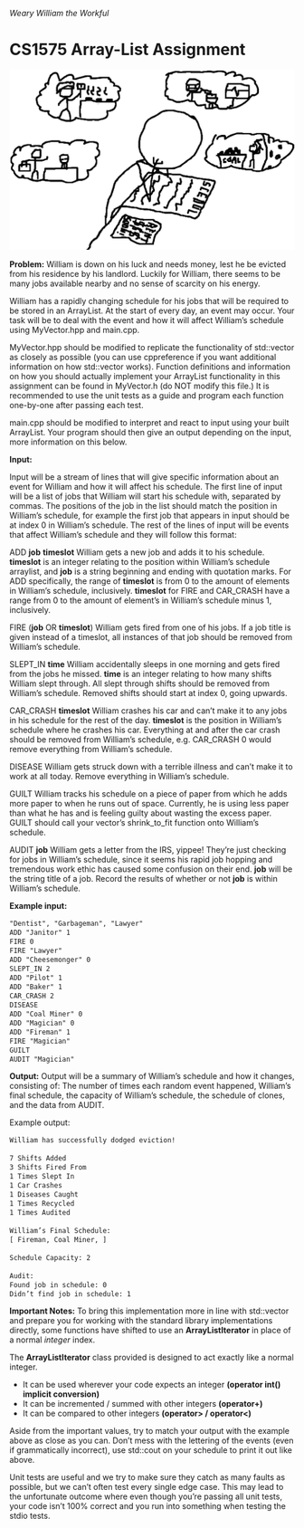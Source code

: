 _Weary William the Workful_
# CS1575 Array-List Assignment

![](img/workful-willy.png)

**Problem:**
William is down on his luck and needs money, lest he be evicted from his residence by his landlord. Luckily for William, there seems to be many jobs available nearby and no sense of scarcity on his energy. 

William has a rapidly changing schedule for his jobs that will be required to be stored in an ArrayList. At the start of every day, an event may occur. Your task will be to deal with the event and how it will affect William’s schedule using MyVector.hpp and main.cpp.

MyVector.hpp should be modified to replicate the functionality of std::vector as closely as possible (you can use cppreference if you want additional information on how std::vector works). Function definitions and information on how you should actually implement your ArrayList functionality in this assignment can be found in MyVector.h (do NOT modify this file.) It is recommended to use the unit tests as a guide and program each function one-by-one after passing each test.

main.cpp should be modified to interpret and react to input using your built ArrayList. Your program should then give an output depending on the input, more information on this below.

**Input:**

Input will be a stream of lines that will give specific information about an event for William and how it will affect his schedule. 
The first line of input will be a list of jobs that William will start his schedule with, separated by commas. The positions of the job in the list should match the position in William’s schedule, for example the first job that appears in input should be at index 0 in William’s schedule. The rest of the lines of input will be events that affect William’s schedule and they will follow this format:

ADD **job** **timeslot** 
William gets a new job and adds it to his schedule. 
**timeslot** is an integer relating to the position within William’s schedule arraylist, and **job** is a string beginning and ending with quotation marks.  For ADD specifically, the range of **timeslot** is from 0 to the amount of elements in William’s schedule, inclusively. **timeslot** for FIRE and CAR_CRASH have a range from 0 to the amount of element’s in William’s schedule minus 1, inclusively.

FIRE (**job** OR **timeslot**) 
William gets fired from one of his jobs. 
If a job title is given instead of a timeslot, all instances of that job should be removed from William’s schedule.

SLEPT_IN **time** 
William accidentally sleeps in one morning and gets fired from the jobs he missed.
**time** is an integer relating to how many shifts William slept through. All slept through shifts should be removed from William’s schedule. Removed shifts should start at index 0, going upwards.



CAR_CRASH **timeslot**
William crashes his car and can’t make it to any jobs in his schedule for the rest of the day.
**timeslot** is the position in William’s schedule where he crashes his car. Everything at and after the car crash should be removed from William’s schedule, e.g. CAR_CRASH 0 would remove everything from William’s schedule.


DISEASE
William gets struck down with a terrible illness and can’t make it to work at all today.
Remove everything in William’s schedule.

GUILT 
William tracks his schedule on a piece of paper from which he adds more paper to when he runs out of space. Currently, he is using less paper than what he has and is feeling guilty about wasting the excess paper. 
GUILT should call your vector’s shrink_to_fit function onto William’s schedule.

AUDIT **job** 
William gets a letter from the IRS, yippee! They’re just checking for jobs in William’s schedule, since it seems his rapid job hopping and tremendous work ethic has caused some confusion on their end.
**job** will be the string title of a job. Record the results of whether or not **job** is within William’s schedule.

**Example input:**

```
"Dentist", "Garbageman", "Lawyer"
ADD "Janitor" 1
FIRE 0
FIRE "Lawyer"
ADD "Cheesemonger" 0
SLEPT_IN 2
ADD "Pilot" 1
ADD "Baker" 1
CAR_CRASH 2
DISEASE
ADD "Coal Miner" 0
ADD "Magician" 0
ADD "Fireman" 1
FIRE "Magician"
GUILT
AUDIT "Magician"
```

**Output:**
Output will be a summary of William’s schedule and how it changes, consisting of:
The number of times each random event happened, William’s final schedule, the capacity of William’s schedule, the schedule of clones, and the data from AUDIT.

Example output:

```
William has successfully dodged eviction!

7 Shifts Added
3 Shifts Fired From
1 Times Slept In
1 Car Crashes
1 Diseases Caught
1 Times Recycled
1 Times Audited

William’s Final Schedule:
[ Fireman, Coal Miner, ]

Schedule Capacity: 2

Audit:
Found job in schedule: 0
Didn’t find job in schedule: 1
```

**Important Notes:**
To bring this implementation more in line with std::vector and prepare you for working with the standard library implementations directly, some functions have shifted to use an **ArrayListIterator** in place of a normal _integer_ index. 

The **ArrayListIterator** class provided is designed to act exactly like a normal integer.
* It can be used wherever your code expects an integer **(operator int() implicit conversion)**
* It can be incremented / summed with other integers **(operator+)**
* It can be compared to other integers **(operator> / operator<)**

  
Aside from the important values, try to match your output with the example above as close as you can. Don’t mess with the lettering of the events (even if grammatically incorrect), use std::cout on your schedule to print it out like above.

Unit tests are useful and we try to make sure they catch as many faults as possible, but we can’t often test every single edge case. This may lead to the unfortunate outcome where even though you’re passing all unit tests, your code isn’t 100% correct and you run into something when testing the stdio tests.

